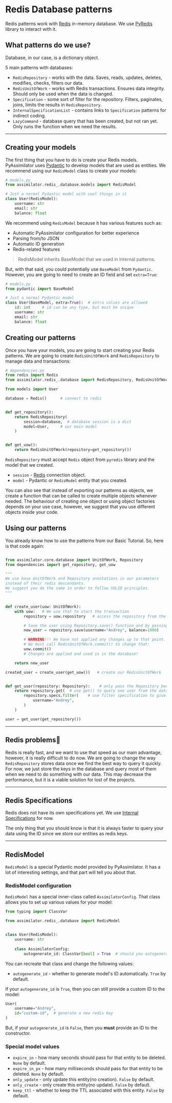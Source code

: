 # Redis Database patterns

Redis patterns work with [Redis](https://redis.io/) in-memory database.
We use [PyRedis](https://redis.readthedocs.io/en/latest/) library to interact with it.

## What patterns do we use?
Database, in our case, is a dictionary object.

5 main patterns with databases:

- `RedisRepository` - works with the data. Saves, reads, updates, deletes, modifies, checks, filters our data.
- `RedisUnitOfWork` - works with Redis transactions. Ensures data integrity. Should only be used when the data is changed.
- `Specification` - some sort of filter for the repository. Filters, paginates, joins, limits the results in `RedisRepository`.
- `InternalSpecificationList` - contains links to `Specification` patterns for indirect coding.
- `LazyCommand` - database query that has been created, but not ran yet. Only runs the function when we need the results.


--------------------------------------------------------------------


## Creating your models

The first thing that you have to do is create your Redis models. PyAssimilator uses [Pydantic](https://docs.pydantic.dev/)
to develop models that are used as entities. We recommend using our `RedisModel` class to create your models:

```Python
# models.py
from assimilator.redis_.database.models import RedisModel

# Just a normal Pydantic model with cool things in it
class User(RedisModel):
    username: str
    email: str
    balance: float
```

We recommend using `RedisModel` because it has various features such as:

- Automatic PyAssimilator configuration for better experience
- Parsing from/to JSON
- Automatic ID generation
- Redis-related features

> RedisModel inherits BaseModel that we used in Internal patterns. 

But, with that said, you could potentially use `BaseModel` from `Pydantic`. However, you are going to need
to create an ID field and set `extra=True`:

```Python
# models.py
from pydantic import BaseModel

# Just a normal Pydantic model
class User(BaseModel, extra=True):  # extra values are allowed
    id: int     # id can be any type, but must be unique 
    username: str
    email: str
    balance: float
```

## Creating our patterns

Once you have your models, you are going to start creating your Redis patterns. We are going to create
`RedisUnitOfWork` and `RedisRepository` to manage data and transactions:


```Python
# dependencies.py
from redis import Redis
from assimilator.redis_.database import RedisRepository, RedisUnitOfWork

from models import User

database = Redis()      # connect to redis


def get_repository():
    return RedisRepository(
        session=database,  # database session is a dict
        model=User,     # our main model 
    )


def get_uow():
    return RedisUnitOfWork(repository=get_repository())
```

`RedisRepository` must accept `Redis` object from `pyredis` library and the model that we created.

- `session` - [Redis](https://redis.readthedocs.io/en/latest/connections.html) connection object.
- `model` - Pydantic or `RedisModel` entity that you created.

You can also see that instead of exporting our patterns as objects, we create a function that can be called to create
multiple objects whenever needed. The behaviour of creating one object or using object factories depends on your use
case, however, we suggest that you use different objects inside your code.


## Using our patterns

You already know how to use the patterns from our Basic Tutorial. So, here is that code again:
```Python

from assimilator.core.database import UnitOfWork, Repository
from dependencies import get_repository, get_uow

"""
We use base UnitOfWork and Repository annotations in our parameters 
instead of their redis descendants.
We suggest you do the same in order to follow SOLID principles. 
"""


def create_user(uow: UnitOfWork):
    with uow:   # We use that to start the transaction
        repository = uow.repository   # access the repository from the RedisUnitOfWork

        # Save the user using Repository.save() function and by passing all the arguments inside
        new_user = repository.save(username="Andrey", balance=1000)

        # WARNING!!! We have not applied any changes up to that point.
        # We must call RedisUnitOfWork.commit() to change that: 
        uow.commit() 
        # Changes are applied and used is in the database!

    return new_user

created_user = create_user(get_uow())   # create our RedisUnitOfWork


def get_user(repository: Repository):    # only pass the Repository because we want to read the data
    return repository.get(  # use get() to query one user from the database
        repository.specs.filter(    # use filter specification to give your filtering criteria
            username="Andrey",
        )
    )

user = get_user(get_repository())
```

--------------------------------------------------------------------

## Redis problems🥴

Redis is really fast, and we want to use that speed as our main advantage, however, it is really difficult to do now. 
We are going to change the way `RedisRepository` stores data once we find the best way to query it quickly. For now, we
just store the keys in the database and query most of them when we need to do something with our data. This may decrease
the performance, but it is a viable solution for lost of the projects.


--------------------------------------------------------------------

## Redis Specifications

Redis does not have its own specifications yet. We use [Internal Specifications](/internal/database/#internal-specifications)
for now.

The only thing that you should know is that it is always faster to query your data using the ID since we store our entities
as redis keys.


--------------------------------------------------------------------

## RedisModel

`RedisModel` is a special Pydantic model provided by PyAssimilator. It has a lot of interesting settings, and that part
will tell you about that.

### RedisModel configuration

`RedisModel` has a special inner-class called `AssimilatorConfig`. That class allows you to set up various values for your
model:

```Python
from typing import ClassVar

from assimilator.redis_.database import RedisModel


class User(RedisModel):
    username: str
    
    class AssimilatorConfig:
        autogenerate_id: ClassVar[bool] = True  # should you autogenerate your ids

```

You can recreate that class and change the following values:

- `autogenerate_id` - whether to generate model's ID automatically. `True` by default.

If your `autogenerate_id` is `True`, then you can still provide a custom ID to the model:
```Python
User(
    username="Andrey",
    id="custom-id",  # generate a new redis key
)
```

But, if your `autogenerate_id` is `False`, then you **must** provide an ID to the constructor. 

### Special model values

- `expire_in` - how many seconds should pass for that entity to be deleted. `None` by default.
- `expire_in_px` - how many milliseconds should pass for that entity to be deleted. `None` by default.
- `only_update` - only update this entity(no creation). `False` by default.
- `only_create` - only create this entity(no update). `False` by default.
- `keep_ttl` - whether to keep the TTL associated with this entity. `False` by default.
